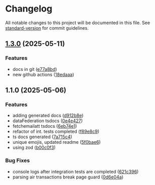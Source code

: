 # Changelog

All notable changes to this project will be documented in this file. See [standard-version](https://github.com/conventional-changelog/standard-version) for commit guidelines.

## [1.3.0](https://github.com/davidzoufaly/finance-mgn/compare/v1.1.0...v1.3.0) (2025-05-11)


### Features

* docs in git ([e77a8bd](https://github.com/davidzoufaly/finance-mgn/commit/e77a8bdec4e829d25dc78187b3eb5fff9ffb7a35))
* new github actions ([18edaaa](https://github.com/davidzoufaly/finance-mgn/commit/18edaaab94d4d6acf4fa1016c6213b314e912cc3))

## 1.1.0 (2025-05-06)


### Features

* adding generated docs ([d912b8e](https://github.com/davidzoufaly/finance-mgn/commit/d912b8e81939458c81517a5979aa23b7273ea86c))
* dataFederation tsdocs ([0e4e427](https://github.com/davidzoufaly/finance-mgn/commit/0e4e427fcc20a33c2986f8437dcb39e3fb9d5938))
* fetchemailatt  tsdocs ([6eb74e1](https://github.com/davidzoufaly/finance-mgn/commit/6eb74e1a98304d37072d9e0cb35824602807ebf9))
* refactor of int. tests completed ([f89e8c9](https://github.com/davidzoufaly/finance-mgn/commit/f89e8c9e278dc66c42851e1ed6749fee401417d0))
* ts docs generated ([7a715c4](https://github.com/davidzoufaly/finance-mgn/commit/7a715c42d5737da8f176e445d641e11e55a876a6))
* unique emojis, updated readme ([5f0bae6](https://github.com/davidzoufaly/finance-mgn/commit/5f0bae66937bdbc61dafba843f1d9ff22d2036b3))
* using zod ([b00c0f3](https://github.com/davidzoufaly/finance-mgn/commit/b00c0f31be7f704ab1a7e6ebee49693a303bf654))


### Bug Fixes

* console logs after integration tests are completed ([621c396](https://github.com/davidzoufaly/finance-mgn/commit/621c396bf895823de4e92cac7f7489a6d270e4e0))
* parsing air transactions break page guard ([0d6e04a](https://github.com/davidzoufaly/finance-mgn/commit/0d6e04aeb77cb013bd1cf510da5e5d50e0517153))
